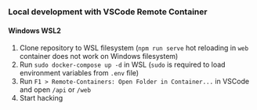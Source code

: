### Local development with VSCode Remote Container

#### Windows WSL2

1. Clone repository to WSL filesystem (`npm run serve` hot reloading in `web` container does not work on Windows filesystem)
2. Run `sudo docker-compose up -d` in WSL (`sudo` is required to load environment variables from `.env` file)
3. Run `F1 > Remote-Containers: Open Folder in Container...` in VSCode and open `/api` or `/web`
4. Start hacking

